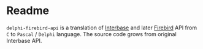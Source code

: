 # Readme

`delphi-firebird-api` is a translation of [Interbase](http://www.embarcadero.com/products/interbase) and later [Firebird](http://www.firebirdsql.org/) API from `C` to `Pascal` / `Delphi` language.  The source code grows from original Interbase API.